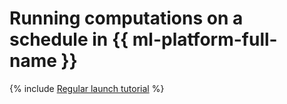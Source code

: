 # Running computations on a schedule in {{ ml-platform-full-name }}

{% include [Regular launch tutorial](../../_tutorials/ml-ai/regular-launch.md) %}